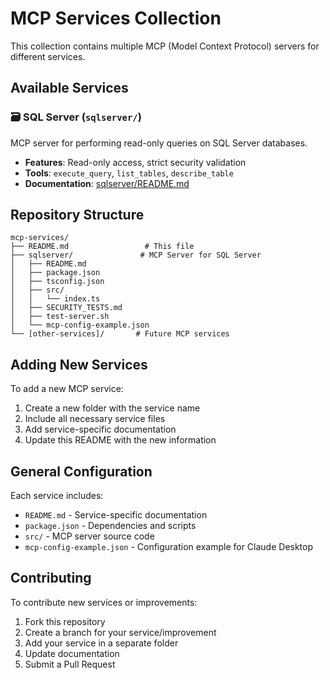 # MCP Services Collection

This collection contains multiple MCP (Model Context Protocol) servers for different services.

## Available Services

### 🗃️ SQL Server (`sqlserver/`)
MCP server for performing read-only queries on SQL Server databases.

- **Features**: Read-only access, strict security validation
- **Tools**: `execute_query`, `list_tables`, `describe_table`
- **Documentation**: [sqlserver/README.md](sqlserver/README.md)

## Repository Structure

```
mcp-services/
├── README.md                 # This file
├── sqlserver/               # MCP Server for SQL Server
│   ├── README.md
│   ├── package.json
│   ├── tsconfig.json
│   ├── src/
│   │   └── index.ts
│   ├── SECURITY_TESTS.md
│   ├── test-server.sh
│   └── mcp-config-example.json
└── [other-services]/       # Future MCP services
```

## Adding New Services

To add a new MCP service:

1. Create a new folder with the service name
2. Include all necessary service files
3. Add service-specific documentation
4. Update this README with the new information

## General Configuration

Each service includes:
- `README.md` - Service-specific documentation
- `package.json` - Dependencies and scripts
- `src/` - MCP server source code
- `mcp-config-example.json` - Configuration example for Claude Desktop

## Contributing

To contribute new services or improvements:

1. Fork this repository
2. Create a branch for your service/improvement
3. Add your service in a separate folder
4. Update documentation
5. Submit a Pull Request